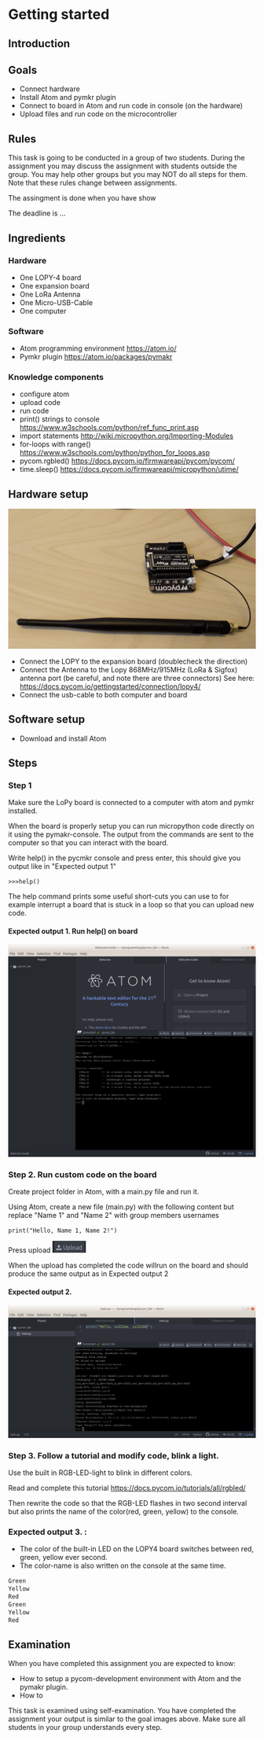 # Getting started

## Introduction

## Goals
 * Connect hardware 
 * Install Atom and pymkr plugin
 * Connect to board in Atom and run code in console (on the hardware)
 * Upload files and run code on the microcontroller

## Rules
This task is going to be conducted in a group of two students. 
During the assignment you may discuss the assignment with students outside the group. 
You may help other groups but you may NOT do all steps for them.
Note that these rules change between assignments.

The assingment is done when you have show

The deadline is ... 

## Ingredients

### Hardware
 * One LOPY-4 board
 * One expansion board
 * One LoRa Antenna
 * One Micro-USB-Cable
 * One computer

### Software
 * Atom programming environment https://atom.io/
 * Pymkr plugin https://atom.io/packages/pymakr

### Knowledge components
 * configure atom
 * upload code
 * run code
 * print() strings to console https://www.w3schools.com/python/ref_func_print.asp
 * import statements http://wiki.micropython.org/Importing-Modules
 * for-loops with range() https://www.w3schools.com/python/python_for_loops.asp
 * pycom.rgbled() https://docs.pycom.io/firmwareapi/pycom/pycom/
 * time.sleep() https://docs.pycom.io/firmwareapi/micropython/utime/

## Hardware setup

![Setup for Getting Started](/images/1_hardware.png)

* Connect the LOPY to the expansion board (doublecheck the direction)
* Connect the Antenna to the Lopy 868MHz/915MHz (LoRa & Sigfox) antenna port (be careful, and note there are three connectors) See here: https://docs.pycom.io/gettingstarted/connection/lopy4/
* Connect the usb-cable to both computer and board

## Software setup
 * Download and install Atom

## Steps

### Step 1
Make sure the LoPy board is connected to a computer with atom and pymkr installed.

When the board is properly setup you can run micropython code directly on it using the pymakr-console. The output from the commands are sent to the computer so that you can interact with the board. 

Write help() in the pycmkr console and press enter, this should give you output like in "Expected output 1"
```
>>>help()
```

The help command prints some useful short-cuts you can use to for example interrupt a board that is stuck in a loop so that you can upload new code. 

#### Expected output 1. Run help() on board
![Goal state 1](/images/1_goal_state_1.png)

### Step 2. Run custom code on the board
Create project folder in Atom, with a main.py file and run it. 

Using Atom, create a new file (main.py) with the following content but replace "Name 1" and "Name 2" with group members usernames
```
print("Hello, Name 1, Name 2!")
```
Press upload ![PyMkr Upload Button](/images/upload.png)

When the upload has completed the code willrun on the board and should produce the same output as in Expected output 2

#### Expected output 2. 
![Goal state 2](/images/1_goal_state_2.png)

### Step 3. Follow a tutorial and modify code, blink a light.
Use the built in RGB-LED-light to blink in different colors.

Read and complete this tutorial
https://docs.pycom.io/tutorials/all/rgbled/

Then rewrite the code so that the RGB-LED flashes in two second interval but also prints the name of the color(red, green, yellow) to the console.

### Expected output 3. :

 * The color of the built-in LED on the LOPY4 board switches between red, green, yellow ever second.
 * The color-name is also written on the console at the same time.

```Red
Green
Yellow
Red
Green
Yellow
Red
```

## Examination
When you have completed this assignment you are expected to know:
 * How to setup a pycom-development environment with Atom and the pymakr plugin.
 * How to 

This task is examined using self-examination. You have completed the assignment your output is similar to the goal images above. Make sure all students in your group understands every step. 


